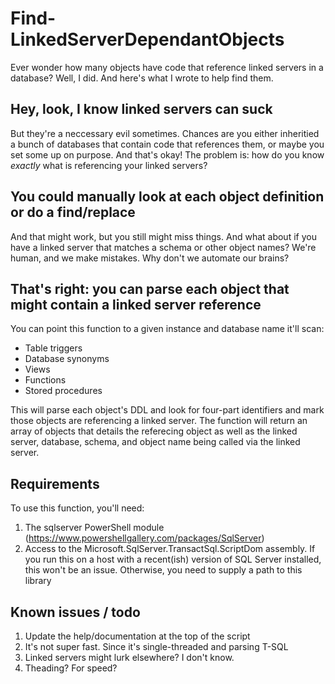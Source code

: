 # Find-LinkedServerDependantObjects
Ever wonder how many objects have code that reference linked servers in a database? Well, I did. And here's what I wrote to help find them.

## Hey, look, I know linked servers can suck
But they're a neccessary evil sometimes. Chances are you either inheritied a bunch of databases that contain code that references them, or maybe you set some up on purpose. And that's okay! The problem is: how do you know *exactly* what is referencing your linked servers?

## You could manually look at each object definition or do a find/replace
And that might work, but you still might miss things. And what about if you have a linked server that matches a schema or other object names? We're human, and we make mistakes. Why don't we automate our brains?

## That's right: you can parse each object that might contain a linked server reference
You can point this function to a given instance and database name it'll scan:
* Table triggers
* Database synonyms
* Views
* Functions
* Stored procedures

This will parse each object's DDL and look for four-part identifiers and mark those objects are referencing a linked server. The function will return an array of objects that details the referecing object as well as the linked server, database, schema, and object name being called via the linked server.

## Requirements
To use this function, you'll need:
1. The sqlserver PowerShell module (https://www.powershellgallery.com/packages/SqlServer)
2. Access to the Microsoft.SqlServer.TransactSql.ScriptDom assembly. If you run this on a host with a recent(ish) version of SQL Server installed, this won't be an issue. Otherwise, you need to supply a path to this library

## Known issues / todo
1. Update the help/documentation at the top of the script
2. It's not super fast. Since it's single-threaded and parsing T-SQL
3. Linked servers might lurk elsewhere? I don't know.
4. Theading? For speed?